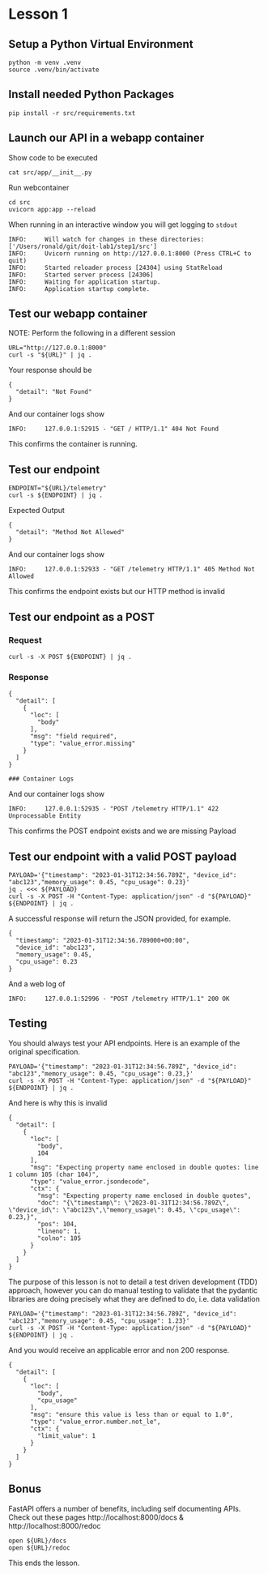 # Lesson 1

## Setup a Python Virtual Environment

```
python -m venv .venv
source .venv/bin/activate
```

## Install needed Python Packages

```
pip install -r src/requirements.txt
```

## Launch our API in a webapp container

Show code to be executed
```
cat src/app/__init__.py
```

Run webcontainer
```
cd src
uvicorn app:app --reload
```

When running in an interactive window you will get logging to `stdout`
```
INFO:     Will watch for changes in these directories: ['/Users/ronald/git/doit-lab1/step1/src']
INFO:     Uvicorn running on http://127.0.0.1:8000 (Press CTRL+C to quit)
INFO:     Started reloader process [24304] using StatReload
INFO:     Started server process [24306]
INFO:     Waiting for application startup.
INFO:     Application startup complete.
```

## Test our webapp container

NOTE: Perform the following in a different session

```
URL="http://127.0.0.1:8000"
curl -s "${URL}" | jq .
```

Your response should be
```
{
  "detail": "Not Found"
}
```

And our container logs show
```
INFO:     127.0.0.1:52915 - "GET / HTTP/1.1" 404 Not Found
```

This confirms the container is running.

## Test our endpoint

```
ENDPOINT="${URL}/telemetry"
curl -s ${ENDPOINT} | jq .
```

Expected Output
```
{
  "detail": "Method Not Allowed"
}
```

And our container logs show
```
INFO:     127.0.0.1:52933 - "GET /telemetry HTTP/1.1" 405 Method Not Allowed
```

This confirms the endpoint exists but our HTTP method is invalid

## Test our endpoint as a POST

### Request
```
curl -s -X POST ${ENDPOINT} | jq .
```

### Response
```
{
  "detail": [
    {
      "loc": [
        "body"
      ],
      "msg": "field required",
      "type": "value_error.missing"
    }
  ]
}

### Container Logs
```
And our container logs show
```
INFO:     127.0.0.1:52935 - "POST /telemetry HTTP/1.1" 422 Unprocessable Entity
```

This confirms the POST endpoint exists and we are missing Payload

## Test our endpoint with a valid POST payload

```
PAYLOAD='{"timestamp": "2023-01-31T12:34:56.789Z", "device_id": "abc123","memory_usage": 0.45, "cpu_usage": 0.23}'
jq . <<< ${PAYLOAD}
curl -s -X POST -H "Content-Type: application/json" -d "${PAYLOAD}" ${ENDPOINT} | jq .
```

A successful response will return the JSON provided, for example.

```
{
  "timestamp": "2023-01-31T12:34:56.789000+00:00",
  "device_id": "abc123",
  "memory_usage": 0.45,
  "cpu_usage": 0.23
}
```

And a web log of
```
INFO:     127.0.0.1:52996 - "POST /telemetry HTTP/1.1" 200 OK
```

## Testing

You should always test your API endpoints. Here is an example of the original specification.

```
PAYLOAD='{"timestamp": "2023-01-31T12:34:56.789Z", "device_id": "abc123","memory_usage": 0.45, "cpu_usage": 0.23,}'
curl -s -X POST -H "Content-Type: application/json" -d "${PAYLOAD}" ${ENDPOINT} | jq .
```

And here is why this is invalid
```
{
  "detail": [
    {
      "loc": [
        "body",
        104
      ],
      "msg": "Expecting property name enclosed in double quotes: line 1 column 105 (char 104)",
      "type": "value_error.jsondecode",
      "ctx": {
        "msg": "Expecting property name enclosed in double quotes",
        "doc": "{\"timestamp\": \"2023-01-31T12:34:56.789Z\", \"device_id\": \"abc123\",\"memory_usage\": 0.45, \"cpu_usage\": 0.23,}",
        "pos": 104,
        "lineno": 1,
        "colno": 105
      }
    }
  ]
}
```

The purpose of this lesson is not to detail a test driven development (TDD) approach, however you can do manual testing to validate that the pydantic libraries are doing precisely what they are defined to do, i.e. data validation

```
PAYLOAD='{"timestamp": "2023-01-31T12:34:56.789Z", "device_id": "abc123","memory_usage": 0.45, "cpu_usage": 1.23}'
curl -s -X POST -H "Content-Type: application/json" -d "${PAYLOAD}" ${ENDPOINT} | jq .
```

And you would receive an applicable error and non 200 response.
```
{
  "detail": [
    {
      "loc": [
        "body",
        "cpu_usage"
      ],
      "msg": "ensure this value is less than or equal to 1.0",
      "type": "value_error.number.not_le",
      "ctx": {
        "limit_value": 1
      }
    }
  ]
}
```

## Bonus

FastAPI offers a number of benefits, including self documenting APIs. Check out these pages http://localhost:8000/docs & http://localhost:8000/redoc

```
open ${URL}/docs
open ${URL}/redoc
```

This ends the lesson.
